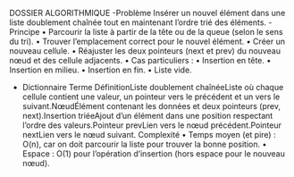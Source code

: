 DOSSIER ALGORITHMIQUE
-Problème
Insérer un nouvel élément dans une liste doublement chaînée tout en maintenant l’ordre trié des éléments.
-Principe
• Parcourir la liste à partir de la tête ou de la queue (selon le sens du tri).
• Trouver l’emplacement correct pour le nouvel élément.
• Créer un nouveau cellule.
• Réajuster les deux pointeurs (next et prev) du nouveau nœud et des cellule adjacents.
• Cas particuliers : 
• Insertion en tête.
• Insertion en milieu.
• Insertion en fin.
• Liste vide.
- Dictionnaire
Terme DéfinitionListe doublement chaînéeListe où chaque cellule contient une valeur, un pointeur vers le précédent et un vers le suivant.NœudÉlément contenant les données et deux pointeurs (prev, next).Insertion triéeAjout d’un élément dans une position respectant l’ordre des valeurs.Pointeur prevLien vers le nœud précédent.Pointeur nextLien vers le nœud suivant. 
Complexité
• Temps moyen (et pire) : O(n), car on doit parcourir la liste pour trouver la bonne position.
• Espace : O(1) pour l’opération d’insertion (hors espace pour le nouveau nœud).

